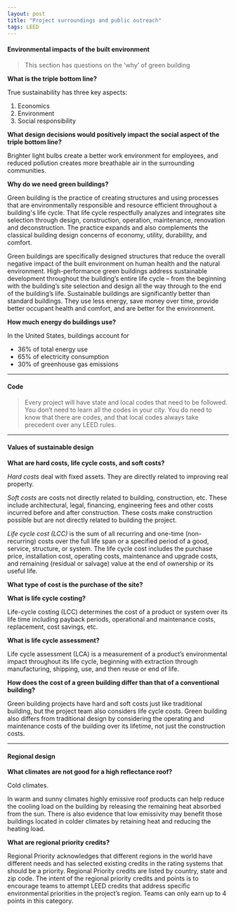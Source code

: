```yaml
---
layout: post
title: "Project surroundings and public outreach"
tags: LEED
---
```


#### Environmental impacts of the built environment

> This section has questions on the ‘why’ of green building

__What is the triple bottom line?__

True sustainability has three key aspects:

1. Economics
2. Environment
3. Social responsibility

__What design decisions would positively impact the social aspect of the triple bottom line?__

Brighter light bulbs create a better work environment for employees, and reduced pollution creates more breathable air in the surrounding communities.

__Why do we need green buildings?__

Green building is the practice of creating structures and using processes that are environmentally responsible and resource efficient throughout a building's life cycle. That life cycle respectfully analyzes and integrates site selection through design, construction, operation, maintenance, renovation and deconstruction. The practice expands and also complements the classical building design concerns of economy, utility, durability, and comfort.

Green buildings are specifically designed structures that reduce the overall negative impact of the built environment on human health and the natural environment. High-performance green buildings address sustainable development throughout the building’s entire life cycle – from the beginning with the building’s site selection and design all the way through to the end of the building’s life. Sustainable buildings are significantly better than standard buildings. They use less energy, save money over time, provide better occupant health and comfort, and are better for the environment.

__How much energy do buildings use?__

In the United States, buildings account for

- 36% of total energy use
- 65% of electricity consumption
- 30% of greenhouse gas emissions

---

#### Code

> Every project will have state and local codes that need to be followed. You don’t need to learn all the codes in your city. You do need to know that there are codes, and that local codes always take precedent over any LEED rules.

---

#### Values of sustainable design

__What are hard costs, life cycle costs, and soft costs?__

_Hard costs_ deal with fixed assets. They are directly related to improving real property.

_Soft costs_ are costs not directly related to building, construction, etc. These include architectural, legal, financing, engineering fees and other costs incurred before and after construction. These costs make construction possible but are not directly related to building the project.

_Life cycle cost (LCC)_ is the sum of all recurring and one-time (non-recurring) costs over the full life span or a specified period of a good, service, structure, or system. The life cycle cost includes the purchase price, installation cost, operating costs, maintenance and upgrade costs, and remaining (residual or salvage) value at the end of ownership or its useful life.

__What type of cost is the purchase of the site?__

__What is life cycle costing?__

Life-cycle costing (LCC) determines the cost of a product or system over its life time including payback periods, operational and maintenance costs, replacement, cost savings, etc. 

__What is life cycle assessment?__

Life cycle assessment (LCA) is a measurement of a product’s environmental impact throughout its life cycle, beginning with extraction through manufacturing, shipping, use, and then reuse or end of life.

__How does the cost of a green building differ than that of a conventional building?__

Green building projects have hard and soft costs just like traditional building, but the project team also considers life cycle costs. Green building also differs from traditional design by considering the operating and maintenance costs of the building over its lifetime, not just the construction costs.

---

#### Regional design

__What climates are not good for a high reflectance roof?__

Cold climates.

In warm and sunny climates highly emissive roof products can help reduce the cooling load on the building by releasing the remaining heat absorbed from the sun. There is also evidence that low emissivity may benefit those buildings located in colder climates by retaining heat and reducing the heating load.

__What are regional priority credits?__

Regional Priority acknowledges that different regions in the world have different needs and has selected existing credits in the rating systems that should be a priority. Regional Priority credits are listed by country, state and zip code. The intent of the regional priority credits and points is to encourage teams to attempt LEED credits that address specific environmental priorities in the project’s region. Teams can only earn up to 4 points in this category.